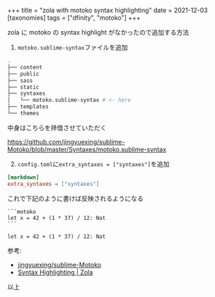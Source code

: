 +++
title = "zola with motoko syntax highlighting"
date = 2021-12-03
[taxonomies]
tags = ["dfinity", "motoko"]
+++

zola に motoko の syntax highlight がなかったので追加する方法

1. `motoko.sublime-syntax`ファイルを追加

```sh
.
├── content
├── public
├── sass
├── static
├── syntaxes
│   └── motoko.sublime-syntax # <- here
├── templates
└── themes
```

中身はこちらを拝借させていただく

<https://github.com/jingyuexing/sublime-Motoko/blob/master/Syntaxes/motoko.sublime-syntax>

2. `config.toml`に`extra_syntaxes = ["syntaxes"]`を追加

```toml
[markdown]
extra_syntaxes = ["syntaxes"]
```

これで下記のように書けば反映されるようになる

````
```motoko
let x = 42 + (1 * 37) / 12: Nat
```
````

```motoko
let x = 42 + (1 * 37) / 12: Nat
```

参考:

- [jingyuexing/sublime-Motoko](https://github.com/jingyuexing/sublime-Motoko)
- [Syntax Highlighting | Zola](https://www.getzola.org/documentation/content/syntax-highlighting/)

以上
